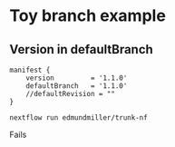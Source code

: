 # Toy branch example

## Version in defaultBranch
``` nextflow
manifest {
    version         = '1.1.0'
    defaultBranch   = '1.1.0'
    //defaultRevision = ""
}
```

```console
nextflow run edmundmiller/trunk-nf 
```

Fails
